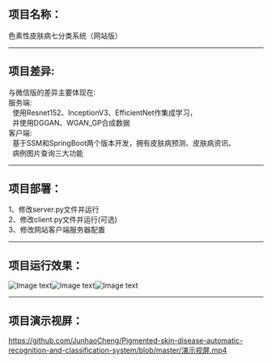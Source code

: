 ## 项目名称：  
色素性皮肤病七分类系统（网站版）
***
## 项目差异:  
与微信版的差异主要体现在:  
服务端:  
&nbsp;&nbsp;使用Resnet152、InceptionV3、EfficientNet作集成学习，  
&nbsp;&nbsp;并使用DGGAN、WGAN_GP合成数据  
客户端:  
&nbsp;&nbsp;基于SSM和SpringBoot两个版本开发，拥有皮肤病预测、皮肤病资讯、  
&nbsp;&nbsp;病例图片查询三大功能
***
## 项目部署：  
1、修改server.py文件并运行  
2、修改client.py文件并运行(可选)  
3、修改网站客户端服务器配置
***
## 项目运行效果：  
![Image text](https://github.com/JunhaoCheng/Pigmented-skin-disease-automatic-recognition-and-classification-system/blob/website/%E8%BF%90%E8%A1%8C%E6%95%88%E6%9E%9C%E5%9B%BE%E7%89%87/Picture1.png)![Image text](https://github.com/JunhaoCheng/Pigmented-skin-disease-automatic-recognition-and-classification-system/blob/website/%E8%BF%90%E8%A1%8C%E6%95%88%E6%9E%9C%E5%9B%BE%E7%89%87/Picture2.png)![Image text](https://github.com/JunhaoCheng/Pigmented-skin-disease-automatic-recognition-and-classification-system/blob/website/%E8%BF%90%E8%A1%8C%E6%95%88%E6%9E%9C%E5%9B%BE%E7%89%87/Picture3.png)  
***
## 项目演示视屏：  
https://github.com/JunhaoCheng/Pigmented-skin-disease-automatic-recognition-and-classification-system/blob/master/演示视屏.mp4
